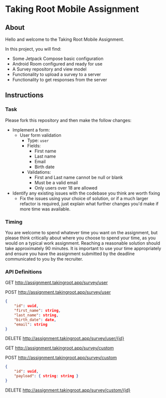 # Taking Root Mobile Assignment

## About

Hello and welcome to the Taking Root Mobile Assignment.

In this project, you will find:
* Some Jetpack Compose basic configuration
* Android Room configured and ready for use
* A Survey repository and view model
* Functionality to upload a survey to a server
* Functionality to get responses from the server

## Instructions

### Task 

Please fork this repository and then make the follow changes:

* Implement a form:
    * User form validation
        * Type: `user`
        * Fields:
            * First name
            * Last name
            * Email
            * Birth date
        * Validations:
            * First and Last name cannot be null or blank
            * Must be a valid email
            * Only users over 18 are allowed
* Identify any existing issues with the codebase you think are worth fixing
    * Fix the issues using your choice of solution, or if a much larger refactor is required, just explain what
      further changes you'd make if more time was available.

### Timing

You are welcome to spend whatever time you want on the assignment, but please think critically about where you choose
to spend your time, as you would on a typical work assignment. Reaching a reasonable solution should take approximately 90 minutes. 
It is important to use your time appropriately and ensure you have the assignment submitted by the deadline communicated to you by the recruiter.

### API Definitions

GET http://assignment.takingroot.app/survey/user

POST http://assignment.takingroot.app/survey/user 
```json
{
    "id": uuid, 
    "first_name": string, 
    "last_name": string, 
    "birth_date": date, 
    "email": string 
}
```

DELETE http://assignment.takingroot.app/survey/user/{id}

GET http://assignment.takingroot.app/survey/custom

POST http://assignment.takingroot.app/survey/custom
```json
{
    "id": uuid, 
    "payload": { string: string } 
}
```

DELETE http://assignment.takingroot.app/survey/custom/{id}
